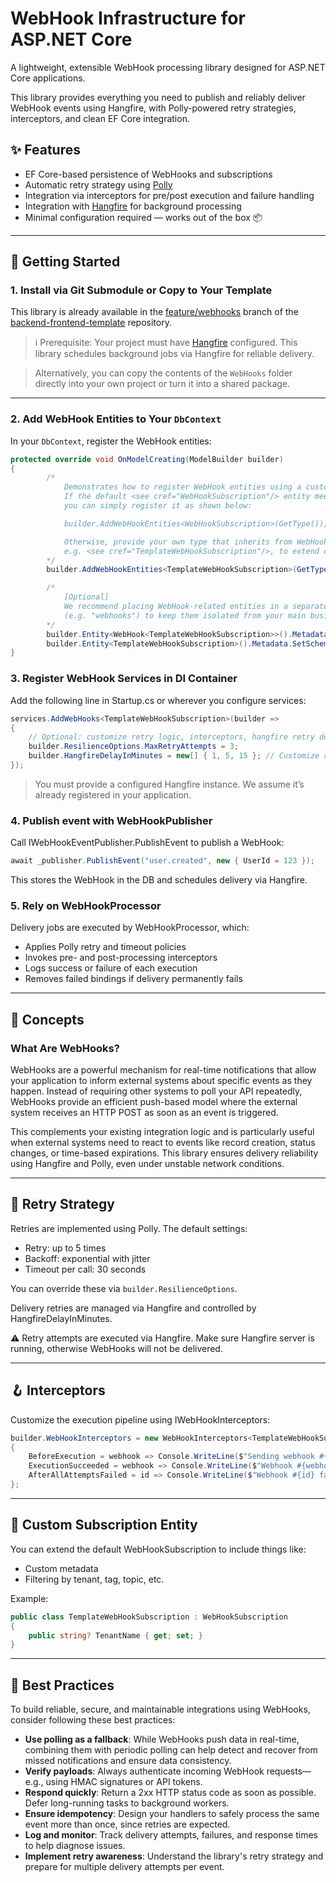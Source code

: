 # WebHook Infrastructure for ASP.NET Core

A lightweight, extensible WebHook processing library designed for ASP.NET Core applications.

This library provides everything you need to publish and reliably deliver WebHook events using Hangfire, with Polly-powered retry strategies, interceptors, and clean EF Core integration.

## ✨ Features

-  EF Core-based persistence of WebHooks and subscriptions
-  Automatic retry strategy using [Polly](https://github.com/App-vNext/Polly)
-  Integration via interceptors for pre/post execution and failure handling
-  Integration with [Hangfire](https://www.hangfire.io/) for background processing
-  Minimal configuration required — works out of the box 📦

---

## 🚀 Getting Started

### 1. Install via Git Submodule or Copy to Your Template

This library is already available in the [feature/webhooks](https://github.com/mav10/backend-frontend-template/tree/feature/webhooks) branch of the [backend-frontend-template](https://github.com/mav10/backend-frontend-template) repository.

> ℹ️ Prerequisite: Your project must have [Hangfire](https://www.hangfire.io/) configured.
> This library schedules background jobs via Hangfire for reliable delivery.


> Alternatively, you can copy the contents of the `WebHooks` folder directly into your own project or turn it into a shared package.

---

### 2. Add WebHook Entities to Your `DbContext`

In your `DbContext`, register the WebHook entities:

```csharp
protected override void OnModelCreating(ModelBuilder builder)
{
        /*
            Demonstrates how to register WebHook entities using a custom subscription type.
            If the default <see cref="WebHookSubscription"/> entity meets your requirements,
            you can simply register it as shown below:

            builder.AddWebHookEntities<WebHookSubscription>(GetType());

            Otherwise, provide your own type that inherits from WebHookSubscription,
            e.g. <see cref="TemplateWebHookSubscription"/>, to extend or override behavior.
        */
        builder.AddWebHookEntities<TemplateWebHookSubscription>(GetType());

        /*
            [Optional]
            We recommend placing WebHook-related entities in a separate schema
            (e.g. "webhooks") to keep them isolated from your main business logic tables.
        */
        builder.Entity<WebHook<TemplateWebHookSubscription>>().Metadata.SetSchema("webhooks");
        builder.Entity<TemplateWebHookSubscription>().Metadata.SetSchema("webhooks");
}
```

### 3. Register WebHook Services in DI Container

Add the following line in Startup.cs or wherever you configure services:
```csharp
services.AddWebHooks<TemplateWebHookSubscription>(builder =>
{
    // Optional: customize retry logic, interceptors, hangfire retry delays, etc.
    builder.ResilienceOptions.MaxRetryAttempts = 3;
    builder.HangfireDelayInMinutes = new[] { 1, 5, 15 }; // Customize retry delays
});
```

> You must provide a configured Hangfire instance. We assume it’s already registered in your application.

### 4. Publish event with WebHookPublisher
Call IWebHookEventPublisher.PublishEvent to publish a WebHook:

```csharp
await _publisher.PublishEvent("user.created", new { UserId = 123 });
```
This stores the WebHook in the DB and schedules delivery via Hangfire.


### 5. Rely on WebHookProcessor

Delivery jobs are executed by WebHookProcessor, which:
- Applies Polly retry and timeout policies
- Invokes pre- and post-processing interceptors
- Logs success or failure of each execution
- Removes failed bindings if delivery permanently fails


----
## 🧠 Concepts

### What Are WebHooks?

WebHooks are a powerful mechanism for real-time notifications that allow your application to inform external systems about specific events as they happen. Instead of requiring other systems to poll your API repeatedly, WebHooks provide an efficient push-based model where the external system receives an HTTP POST as soon as an event is triggered.

This complements your existing integration logic and is particularly useful when external systems need to react to events like record creation, status changes, or time-based expirations. This library ensures delivery reliability using Hangfire and Polly, even under unstable network conditions.

---

## 🔄 Retry Strategy

Retries are implemented using Polly. The default settings:
- Retry: up to 5 times
- Backoff: exponential with jitter
- Timeout per call: 30 seconds

You can override these via `builder.ResilienceOptions`.

Delivery retries are managed via Hangfire and controlled by HangfireDelayInMinutes.

⚠️ Retry attempts are executed via Hangfire. Make sure Hangfire server is running, otherwise WebHooks will not be delivered.

----

## 🪝 Interceptors
Customize the execution pipeline using IWebHookInterceptors<TSub>:
```csharp
builder.WebHookInterceptors = new WebHookInterceptors<TemplateWebHookSubscription>
{
    BeforeExecution = webhook => Console.WriteLine($"Sending webhook #{webhook.id}"),
    ExecutionSucceeded = webhook => Console.WriteLine($"Webhook #{webhook.id} succeeded"),
    AfterAllAttemptsFailed = id => Console.WriteLine($"Webhook #{id} failed permanently"),
};
```

----
## 🧱 Custom Subscription Entity

You can extend the default WebHookSubscription to include things like:
- Custom metadata
- Filtering by tenant, tag, topic, etc.

Example:
```csharp
public class TemplateWebHookSubscription : WebHookSubscription
{
    public string? TenantName { get; set; }
}
```

---

## 🧠 Best Practices

To build reliable, secure, and maintainable integrations using WebHooks, consider following these best practices:

- **Use polling as a fallback**: While WebHooks push data in real-time, combining them with periodic polling can help detect and recover from missed notifications and ensure data consistency.
- **Verify payloads**: Always authenticate incoming WebHook requests—e.g., using HMAC signatures or API tokens.
- **Respond quickly**: Return a 2xx HTTP status code as soon as possible. Defer long-running tasks to background workers.
- **Ensure idempotency**: Design your handlers to safely process the same event more than once, since retries are expected.
- **Log and monitor**: Track delivery attempts, failures, and response times to help diagnose issues.
- **Implement retry awareness**: Understand the library's retry strategy and prepare for multiple delivery attempts per event.
